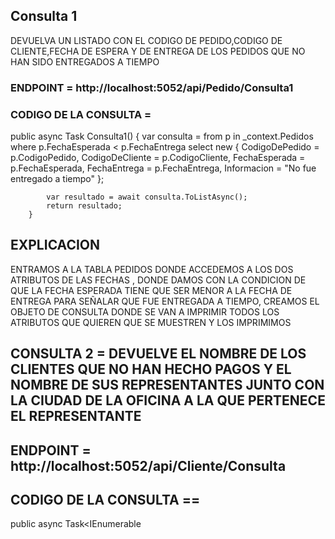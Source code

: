 ## Consulta 1 
DEVUELVA UN LISTADO CON EL CODIGO DE PEDIDO,CODIGO DE CLIENTE,FECHA DE ESPERA Y DE ENTREGA DE LOS PEDIDOS QUE NO HAN SIDO ENTREGADOS A TIEMPO 

### ENDPOINT = http://localhost:5052/api/Pedido/Consulta1


### CODIGO DE LA CONSULTA =  

public async Task<object> Consulta1()
        {
            var consulta = from p in _context.Pedidos
                           where p.FechaEsperada < p.FechaEntrega
                           select new
                           {
                               CodigoDePedido = p.CodigoPedido,
                               CodigoDeCliente = p.CodigoCliente,
                               FechaEsperada = p.FechaEsperada,
                               FechaEntrega = p.FechaEntrega,
                               Informacion = "No fue entregado a tiempo"
                           };

            var resultado = await consulta.ToListAsync();
            return resultado;
        }

## EXPLICACION 
ENTRAMOS A LA TABLA PEDIDOS DONDE ACCEDEMOS A LOS DOS ATRIBUTOS DE LAS FECHAS , DONDE DAMOS CON LA CONDICION DE QUE LA FECHA ESPERADA TIENE QUE SER MENOR A LA FECHA DE ENTREGA PARA SEÑALAR QUE FUE ENTREGADA A TIEMPO, CREAMOS EL OBJETO DE CONSULTA DONDE SE VAN A IMPRIMIR TODOS LOS ATRIBUTOS QUE QUIEREN QUE SE MUESTREN Y LOS IMPRIMIMOS 


## CONSULTA 2 = DEVUELVE EL NOMBRE DE LOS CLIENTES QUE NO HAN HECHO PAGOS Y EL NOMBRE DE SUS REPRESENTANTES JUNTO CON LA CIUDAD DE LA OFICINA A LA QUE PERTENECE EL REPRESENTANTE 

## ENDPOINT = http://localhost:5052/api/Cliente/Consulta

## CODIGO DE LA CONSULTA == 

public async Task<IEnumerable<object>> Consulta2()
        {
            var mensaje = "Nombre de los clientes que no han hecho pagos y el nombre de sus representantes junto con la ciudad de la oficina".ToUpper();

            var consulta = from cliente in _context.Clientes
                           join representante in _context.Empleados on cliente.CodigoEmpleadoRepVentas equals representante.CodigoEmpleado
                           join oficina in _context.Oficinas on representante.CodigoOficina equals oficina.CodigoOficina
                           where !_context.Pagos.Any(pago => pago.CodigoCliente == cliente.CodigoCliente)
                           select new
                           {
                               cliente.NombreCliente,
                               Representante = new
                               {
                                   representante.Nombre,
                                   representante.Apellido1,
                                   Oficina = new
                                   {
                                       oficina.Ciudad

                                   }
                               }
                           };

            var resultado = new List<object>
    {
        new { Informacion = mensaje, Resultado = await consulta.ToListAsync() }
    };

            return resultado;
        }

## EXPLICACION = 
ACCEDEMOS A LA TABLA DE CLIENTES Y HACEMOS LA RELACION CON LA TABLA DE EMPLEADOS CON EL EQUALS, DESPUES INGRESAMOS A LA TABLA OFICINA QUE HACE LA RELACION CON ESRTA MISMA DONDE EL REPRESENTATE DEBE COINCIDIR CON EL CODIGO DE OFICINA, DESPUES HACEMOS LA CONDICION DONDE LE DECIMOS QUE SI NO HAY ALGUN PAGO QUE ESTE RELACIONADOI CON EL CODIGO CLIENTE , SE CREA EL OBJETO CON LA INFORMACION DE CLIENTE Y REPRESENTANTE Y SE IMPRIME


## Consulta 4 = DEVUELVE UN LISTADO DE LOS 20 PRODUCTOS MAS VENDIDOS Y EL NUMERO TOTAL DE UNIDADES QUE SE HAN VENDIDO DE CADA UNO , EL LISTADO DEBERA ESTAR ORDENADO POR EL NUMERO TOTAL DE UNIDADES VENDIDAD



## ENDPOINT = http://localhost:5052/api/DetallePedido/Consulta4



## CODIGO DE LA CONSULTA 
 public async Task<IEnumerable<object>> Consulta4()
                {
                    var consulta = await (
                        from grupoDetalles in _context.DetallePedidos
                            .GroupBy(detalle => detalle.CodigoProducto)
                            .Select(grupoDetalles => new
                            {
                                CodigoProducto = grupoDetalles.Key,
                                UnidadesVendidas = grupoDetalles.Sum(detalle => detalle.Cantidad)
                            })
                            .OrderByDescending(resultado => resultado.UnidadesVendidas)
                            .Take(20)
                        join producto in _context.Productos
                            on grupoDetalles.CodigoProducto equals producto.CodigoProducto
                        select new
                        {
                            grupoDetalles.CodigoProducto,
                            producto.Nombre,
                            grupoDetalles.UnidadesVendidas
                        })
                        .ToListAsync();

                    return consulta;
                }


## EXPLICACION = ACCEDEMOS A LA TABLA DE DETALLES PEDIDOS, DONDE CON EL GROUPOBY LAS VAMOS A AGRUPAR POR EL CODIGO DEL PRODUCTO CON EL DETALLE, LUEGO SELECCIONAMOS ESA TABLA FICTICIA CREADA EN LA CONSULTA Y LO QUE HACEMOS ES HACER LA RELACION DE CADA UNA DE ESTAS TOMANDO COMO EL ATRIBUTO DE LA TABLA FICTICIADA EL KEY , LUEGO SUMAMOS LAS CANTIDADES PARA DAR CON LAS UNIDADES VENDIDAS , LUEGO CPON EL METODO TAKE TOMAMOS 20 UNIDADES VENDIDAS DE MANERA DECENDENTE  Y CREAMOS EL OBJETO PARA SU IMPRESION 

## CONSULTA 5 = LISTA LAS VENTAS TOTALES DE LOS PRODUCTOS QUE HAYA FACTURADO MAS DE 3000 EUROS, SE MOSTRARA EL NOMBRE UNIDADES VENDIDAS, TOTAL FACTURADO Y TOTAL FACTURADO CON IMPUESTO 

## ENDPOINT = http://localhost:5052/api/DetallePedido/Consulta5


## CODIGO DE LA CONSULTA = 


public async Task<IEnumerable<object>> Consulta5()
            {
                var consulta = await _context.DetallePedidos
                    .GroupBy(detallePedido => detallePedido.CodigoProducto)
                    .ToListAsync();
                
                var _consulta =  consulta
                    .Join(
                        _context.Productos,
                        grupo => grupo.Key,
                        producto => producto.CodigoProducto,
                        (consulta, producto) => new
                        {
                            NombreProducto = producto.Nombre,
                            UnidadesVendidad = consulta.Sum(p => p.Cantidad),
                            TotalFacturado = consulta.Sum(p => p.Cantidad * p.PrecioUnidad),
                            TotalFacturadoIva = consulta.Sum(p => p.Cantidad * p.PrecioUnidad * (decimal)1.21)
                        })
                        .Where(resultado => resultado.TotalFacturadoIva > 3000)
                        .OrderByDescending(resultado => resultado.TotalFacturadoIva)
                        .ToList();

                    return _consulta;
                ;
            }



## EXPLICACION = ACCEDEMOS A LA TABLA DETALLE PEDIDOS DOND EVAMOS A CREAR UNA TABLA FICTICIA HACIENDPO UN JOIN DONDE HACEMOS LA RELACION DE CODIGO PRODUCTO CON EL PRODUCTO Y HA ESTA TABLA LA CREAMOS COMO UN OBJETO PA¿SANTO TODAS LA CONVERSIONES QUE SE NECESITAN COMO EL TOTAL FACTURADO Y EL CON IVA, DESPUES HACEMOS LA CONDICION QUE SOLO DONDE SEA MAYOR A 3000 LOS ORDENE DESENDENTEMENTE EL OBJETO CREADO 


## CONSULTA 6 = DEVULEVE EL NOMBRE DEL PRODUCTO DEL QUE SE HAN VENDIDO MAS UNIDADES

## ENDPOINT = http://localhost:5052/api/Producto/Consulta6



## CODIGO DE LA CONSULTA = 

public async Task<string> Consulta6()
                {
                    var nombreProducto = await _context.Productos
                        .OrderByDescending(p => p.DetallePedidos.Sum(dp => dp.Cantidad))
                        .Select(p => p.Nombre)
                        .FirstOrDefaultAsync();

                    return nombreProducto ?? "No hay productos vendidos";
                }

## EXPLICACION = ENTRAMOS A LA TABLA PRODCUTOS Y LO QUE HACEMOS ES DE MANERA ORDENADA DECENDENTEMENTE CALMULAMOS LA SUMA DE LA TABLA DE DETALLES PEDIDOS LA CANTIDAD DE PRODUCTOS QUE SE HAN VENDIDO, SELECCIONAMOS EL NOMBRE PARA QUE SE IMPRIMA Y LO HACEMOS ASINCRONICAMENTE , AL FINAL PONEMOS UNA CONDICION DE QUE SI AL RETORNAR ES VACIO ESTE OBJETO NOS RETORE QUE NO HAY PRODUCTOS VENDIDOS 










## consulta 10 = DEVUELVE UN LISTADO DE LOS PRODUCTOS QUE NUNCA HAN APARECIDO EN UN PEDIDO 

## ENDPOINT = http://localhost:5052/api/Producto/Consulta10


## CODIGO DE LA CONSULTA = 
        public async Task<IEnumerable<object>> Consulta10()
        {
            var mensaje = "Productos que nunca han aparecido en un pedido".ToUpper();

            var consulta = from producto in _context.Productos
                           join detallePedido in _context.DetallePedidos on producto.CodigoProducto equals detallePedido.CodigoProducto into detallesPedidosJoin
                           from detallePedido in detallesPedidosJoin.DefaultIfEmpty()
                           where detallePedido == null
                           select new
                           {
                               Producto = new
                               {
                                   Nombre = producto.Nombre,
                                   Descripcion = producto.Descripcion,
                                   Imagen = producto.GamaNavigation.Image  // Utilizamos la propiedad Image de GamaProducto
                               }
                           };

            var resultado = new List<object>
    {
        new { Informacion = mensaje, Resultado = await consulta.ToListAsync() }
    };

            return resultado;
        }


## explicacion = ENTRAMOS A LA TABLA PRODUCTOS DONDE CON UN JOIN LO QUE HACEMOS ES QUE LOS DETALLES PEDIDOS EN LA TABLA DE PRODUCTOS COINCIDAN, DONDE LA CONDICION WHERE HACE QUE SI ESTE DETALLE PEDIDO ES NULL SE CREA EL OBJETO PRODUCTO CON LOS ATRIBUTOS QUE LE COLOCAMOS Y QUE SE IMPRIMAN ESTOS # JardineriaFiltroFinal
